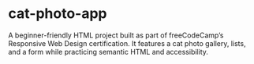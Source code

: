 # cat-photo-app
A beginner-friendly HTML project built as part of freeCodeCamp’s Responsive Web Design certification. It features a cat photo gallery, lists, and a form while practicing semantic HTML and accessibility.
